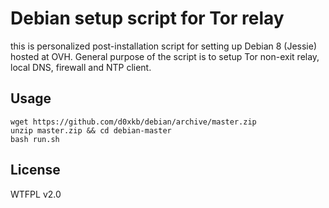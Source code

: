 Debian setup script for Tor relay
=================================

this is personalized post-installation script for setting up Debian 8 (Jessie) hosted at OVH. General purpose of the script is to setup Tor non-exit relay, local DNS, firewall and NTP client.

Usage
-----
````
wget https://github.com/d0xkb/debian/archive/master.zip
unzip master.zip && cd debian-master
bash run.sh
````

License
-----
WTFPL v2.0
